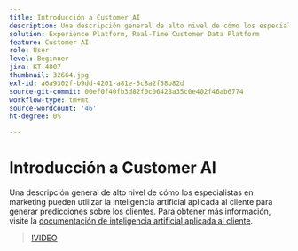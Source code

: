 ```yaml
---
title: Introducción a Customer AI
description: Una descripción general de alto nivel de cómo los especialistas en marketing pueden utilizar la inteligencia artificial aplicada al cliente para generar predicciones sobre los clientes.
solution: Experience Platform, Real-Time Customer Data Platform
feature: Customer AI
role: User
level: Beginner
jira: KT-4807
thumbnail: 32664.jpg
exl-id: a6a9302f-b9dd-4201-a81e-5c8a2f58b82d
source-git-commit: 00ef0f40fb3d82f0c06428a35c0e402f46ab6774
workflow-type: tm+mt
source-wordcount: '46'
ht-degree: 0%

---
```


# Introducción a Customer AI

Una descripción general de alto nivel de cómo los especialistas en marketing pueden utilizar la inteligencia artificial aplicada al cliente para generar predicciones sobre los clientes. Para obtener más información, visite la [documentación de inteligencia artificial aplicada al cliente](https://experienceleague.adobe.com/docs/experience-platform/intelligent-services/customer-ai/overview.html).

>[!VIDEO](https://video.tv.adobe.com/v/32664?learn=on)
